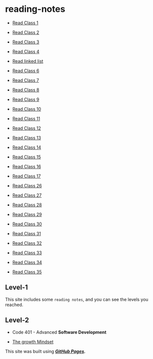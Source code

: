 # reading-notes

* [Read Class 1](Read-Class-1.md)

* [Read Class 2](Read-Class-2.md)

* [Read Class 3](Read-Class-3.md)

* [Read Class 4](Read-Class-4.md)

* [Read linked list](Read-Linked-Lists.md)

* [Read Class 6](Read-Class-6.md)

* [Read Class 7](Read-Class-7.md)

* [Read Class 8](Read-Class-8.md)

* [Read Class 9](Read-Class-9.md)

* [Read Class 10](Read-Class-10.md)

* [Read Class 11](Read-Class-11.md)

* [Read Class 12](Read-Class-12.md)

* [Read Class 13](Read-Class-13.md)

* [Read Class 14](Read-Class-14.md)

* [Read Class 15](Read-Class-15.md)

* [Read Class 16](Read-Class-16.md)

* [Read Class 17](Read-Class-17.md)

* [Read Class 26](Read-Class-26.md)

* [Read Class 27](Read-Class-27.md)

* [Read Class 28](Read-Class-28.md)

* [Read Class 29](Read-Class-29.md)

* [Read Class 30](Read-Class-30.md)

* [Read Class 31](Read-Class-31.md)

* [Read Class 32](Read-Class-32.md)

* [Read Class 33](Read-Class-33.md)

* [Read Class 34](Read-Class-34.md)

* [Read Class 35](Read-Class-35.md)


## Level-1

This site includes some `reading notes`, and you can see the levels you reached.

## Level-2

* Code 401 - Advanced **Software Development**

* [The growth Mindset](The-growth-Mindset.md)
  
This site was built using ___[GitHub Pages](https://github.com/YamanAyoun).___



